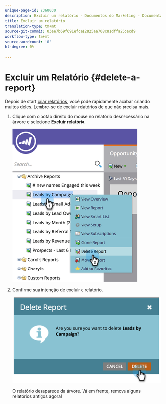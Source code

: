 ```yaml
---
unique-page-id: 2360030
description: Excluir um relatório - Documentos do Marketing - Documentação do produto
title: Excluir um relatório
translation-type: tm+mt
source-git-commit: 03ee7b69f691efce12825aa708c81dffa23cecd9
workflow-type: tm+mt
source-wordcount: '0'
ht-degree: 0%

---
```



# Excluir um Relatório {#delete-a-report}

Depois de start [criar relatórios](/help/marketo/product-docs/reporting/basic-reporting/creating-reports/create-a-report-in-a-program.md), você pode rapidamente acabar criando muitos deles. Lembre-se de excluir relatórios de que não precisa mais.

1. Clique com o botão direito do mouse no relatório desnecessário na árvore e selecione **Excluir relatório**.

   ![](assets/image2014-9-16-14-3a26-3a48.png)

1. Confirme sua intenção de excluir o relatório.

   ![](assets/image2014-9-16-14-3a26-3a53.png)

   O relatório desaparece da árvore. Vá em frente, remova alguns relatórios antigos agora!
